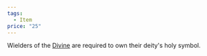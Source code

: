 ```yaml
---  
tags:  
  - Item  
price: "25"  
---  
```

Wielders of the [Divine](Divine.md) are required to own their deity's holy symbol.